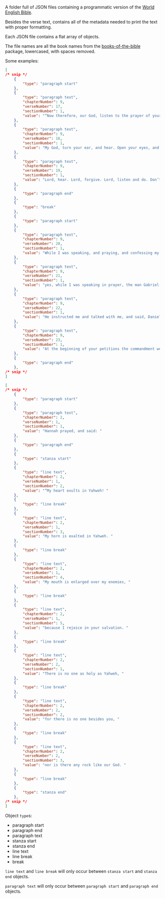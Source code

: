 A folder full of JSON files containing a programmatic version of the [World English Bible](http://ebible.org/web/).

Besides the verse text, contains all of the metadata needed to print the text with proper formatting.

Each JSON file contains a flat array of objects.

The file names are all the book names from the [books-of-the-bible](https://github.com/TehShrike/books-of-the-bible) package, lowercased, with spaces removed.

Some examples:

```json
[
/* snip */
	{
		"type": "paragraph start"
	},
	{
		"type": "paragraph text",
		"chapterNumber": 9,
		"verseNumber": 17,
		"sectionNumber": 1,
		"value": "“Now therefore, our God, listen to the prayer of your servant, and to his petitions, and cause your face to shine on your sanctuary that is desolate, for the Lord’s sake.  "
	},
	{
		"type": "paragraph text",
		"chapterNumber": 9,
		"verseNumber": 18,
		"sectionNumber": 1,
		"value": "My God, turn your ear, and hear. Open your eyes, and see our desolations, and the city which is called by your name; for we do not present our petitions before you for our righteousness, but for your great mercies’ sake.  "
	},
	{
		"type": "paragraph text",
		"chapterNumber": 9,
		"verseNumber": 19,
		"sectionNumber": 1,
		"value": "Lord, hear. Lord, forgive. Lord, listen and do. Don’t defer, for your own sake, my God, because your city and your people are called by your name.” "
	},
	{
		"type": "paragraph end"
	},
	{
		"type": "break"
	},
	{
		"type": "paragraph start"
	},
	{
		"type": "paragraph text",
		"chapterNumber": 9,
		"verseNumber": 20,
		"sectionNumber": 1,
		"value": "While I was speaking, and praying, and confessing my sin and the sin of my people Israel, and presenting my supplication before Yahweh my God for the holy mountain of my God;  "
	},
	{
		"type": "paragraph text",
		"chapterNumber": 9,
		"verseNumber": 21,
		"sectionNumber": 1,
		"value": "yes, while I was speaking in prayer, the man Gabriel, whom I had seen in the vision at the beginning, being caused to fly swiftly, touched me about the time of the evening offering.  "
	},
	{
		"type": "paragraph text",
		"chapterNumber": 9,
		"verseNumber": 22,
		"sectionNumber": 1,
		"value": "He instructed me and talked with me, and said, Daniel, “I have now come to give you wisdom and understanding.  "
	},
	{
		"type": "paragraph text",
		"chapterNumber": 9,
		"verseNumber": 23,
		"sectionNumber": 1,
		"value": "At the beginning of your petitions the commandment went out, and I have come to tell you; for you are greatly beloved. Therefore consider the matter, and understand the vision. "
	},
	{
		"type": "paragraph end"
	},
/* snip */
]
```

```json
[
/* snip */
	{
		"type": "paragraph start"
	},
	{
		"type": "paragraph text",
		"chapterNumber": 2,
		"verseNumber": 1,
		"sectionNumber": 1,
		"value": "Hannah prayed, and said: "
	},
	{
		"type": "paragraph end"
	},
	{
		"type": "stanza start"
	},
	{
		"type": "line text",
		"chapterNumber": 2,
		"verseNumber": 1,
		"sectionNumber": 2,
		"value": "“My heart exults in Yahweh! "
	},
	{
		"type": "line break"
	},
	{
		"type": "line text",
		"chapterNumber": 2,
		"verseNumber": 1,
		"sectionNumber": 3,
		"value": "My horn is exalted in Yahweh. "
	},
	{
		"type": "line break"
	},
	{
		"type": "line text",
		"chapterNumber": 2,
		"verseNumber": 1,
		"sectionNumber": 4,
		"value": "My mouth is enlarged over my enemies, "
	},
	{
		"type": "line break"
	},
	{
		"type": "line text",
		"chapterNumber": 2,
		"verseNumber": 1,
		"sectionNumber": 5,
		"value": "because I rejoice in your salvation. "
	},
	{
		"type": "line break"
	},
	{
		"type": "line text",
		"chapterNumber": 2,
		"verseNumber": 2,
		"sectionNumber": 1,
		"value": "There is no one as holy as Yahweh, "
	},
	{
		"type": "line break"
	},
	{
		"type": "line text",
		"chapterNumber": 2,
		"verseNumber": 2,
		"sectionNumber": 2,
		"value": "for there is no one besides you, "
	},
	{
		"type": "line break"
	},
	{
		"type": "line text",
		"chapterNumber": 2,
		"verseNumber": 2,
		"sectionNumber": 3,
		"value": "nor is there any rock like our God. "
	},
	{
		"type": "line break"
	},
	{
		"type": "stanza end"
	},
/* snip */
]
```

Object `type`s:

- paragraph start
- paragraph end
- paragraph text
- stanza start
- stanza end
- line text
- line break
- break

`line text` and `line break` will only occur between `stanza start` and `stanza end` objects.

`paragraph text` will only occur between `paragraph start` and `paragraph end` objects.

